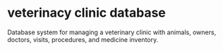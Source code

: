 # veterinacy clinic database

Database system for managing a veterinary clinic with animals, owners, doctors, visits, procedures, and medicine inventory.



